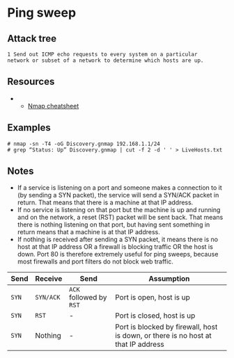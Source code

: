 # Ping sweep

## Attack tree

    1 Send out ICMP echo requests to every system on a particular 
    network or subset of a network to determine which hosts are up.

## Resources

* * [Nmap cheatsheet](../../resources/cheatsheets/Nmap-cheatsheet.md)

## Examples

    # nmap -sn -T4 -oG Discovery.gnmap 192.168.1.1/24
    # grep “Status: Up” Discovery.gnmap | cut -f 2 -d ' ' > LiveHosts.txt

## Notes

* If a service is listening on a port and someone makes a connection to it (by sending a SYN packet), the service will send a SYN/ACK packet in return. That means that there is a machine at that IP address.
* If no service is listening on that port but the machine is up and running and on the network, a reset (RST) packet will be sent back. That means there is nothing listening on that port, but having sent something in return means that a machine is at that IP address.
* If nothing is received after sending a SYN packet, it means there is no host at that IP address OR a firewall is blocking traffic OR the host is down. Port 80 is therefore extremely useful for ping sweeps, because most firewalls and port filters do not block web traffic.

|Send |Receive  |Send |Assumption  |
| --- | --- | --- | --- | 
|`SYN`|`SYN/ACK`|`ACK` followed by `RST`|Port is open, host is up|
|`SYN`|`RST`|-|Port is closed, host is up|
|`SYN`|Nothing|-|Port is blocked by firewall, host is down, or there is no host at that IP address|



